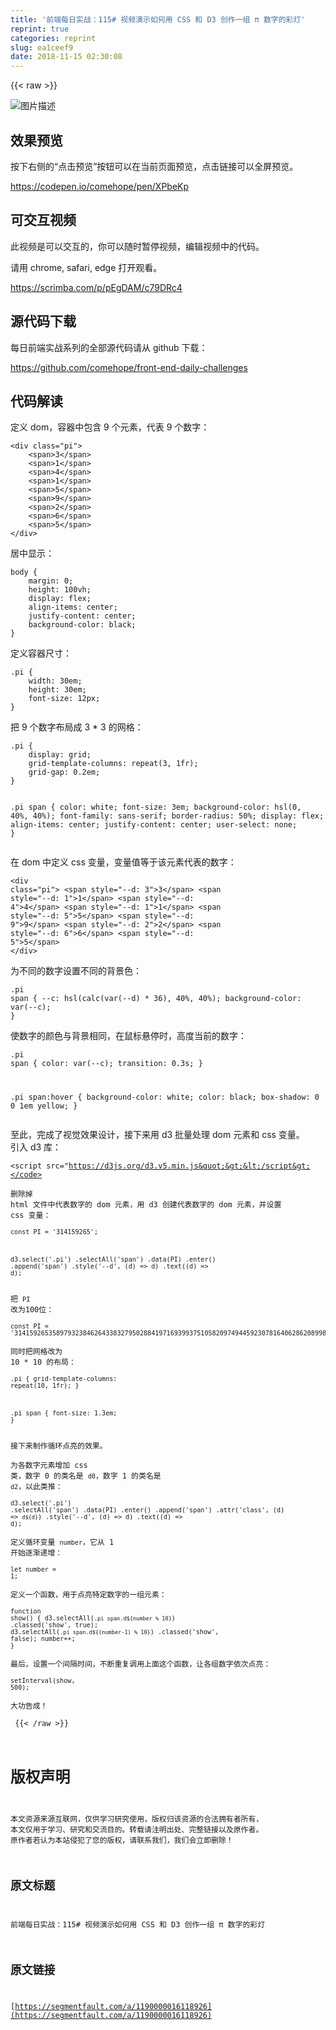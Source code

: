 ```yaml
---
title: '前端每日实战：115# 视频演示如何用 CSS 和 D3 创作一组 π 数字的彩灯'
reprint: true
categories: reprint
slug: ea1ceef9
date: 2018-11-15 02:30:08
---
```


{{< raw >}}
<p><span class="img-wrap"><img data-src="/img/bVbfNqO?w=400&amp;h=305" src="https://static.alili.tech/img/bVbfNqO?w=400&amp;h=305" alt="&#x56FE;&#x7247;&#x63CF;&#x8FF0;" title="&#x56FE;&#x7247;&#x63CF;&#x8FF0;"></span></p><h2>&#x6548;&#x679C;&#x9884;&#x89C8;</h2><p>&#x6309;&#x4E0B;&#x53F3;&#x4FA7;&#x7684;&#x201C;&#x70B9;&#x51FB;&#x9884;&#x89C8;&#x201D;&#x6309;&#x94AE;&#x53EF;&#x4EE5;&#x5728;&#x5F53;&#x524D;&#x9875;&#x9762;&#x9884;&#x89C8;&#xFF0C;&#x70B9;&#x51FB;&#x94FE;&#x63A5;&#x53EF;&#x4EE5;&#x5168;&#x5C4F;&#x9884;&#x89C8;&#x3002;</p><p><a href="https://codepen.io/comehope/pen/XPbeKp" rel="nofollow noreferrer">https://codepen.io/comehope/pen/XPbeKp</a></p><h2>&#x53EF;&#x4EA4;&#x4E92;&#x89C6;&#x9891;</h2><p>&#x6B64;&#x89C6;&#x9891;&#x662F;&#x53EF;&#x4EE5;&#x4EA4;&#x4E92;&#x7684;&#xFF0C;&#x4F60;&#x53EF;&#x4EE5;&#x968F;&#x65F6;&#x6682;&#x505C;&#x89C6;&#x9891;&#xFF0C;&#x7F16;&#x8F91;&#x89C6;&#x9891;&#x4E2D;&#x7684;&#x4EE3;&#x7801;&#x3002;</p><p>&#x8BF7;&#x7528; chrome, safari, edge &#x6253;&#x5F00;&#x89C2;&#x770B;&#x3002;</p><p><a href="https://scrimba.com/p/pEgDAM/c79DRc4" rel="nofollow noreferrer">https://scrimba.com/p/pEgDAM/c79DRc4</a></p><h2>&#x6E90;&#x4EE3;&#x7801;&#x4E0B;&#x8F7D;</h2><p>&#x6BCF;&#x65E5;&#x524D;&#x7AEF;&#x5B9E;&#x6218;&#x7CFB;&#x5217;&#x7684;&#x5168;&#x90E8;&#x6E90;&#x4EE3;&#x7801;&#x8BF7;&#x4ECE; github &#x4E0B;&#x8F7D;&#xFF1A;</p><p><a href="https://github.com/comehope/front-end-daily-challenges" rel="nofollow noreferrer">https://github.com/comehope/front-end-daily-challenges</a></p><h2>&#x4EE3;&#x7801;&#x89E3;&#x8BFB;</h2><p>&#x5B9A;&#x4E49; dom&#xFF0C;&#x5BB9;&#x5668;&#x4E2D;&#x5305;&#x542B; 9 &#x4E2A;&#x5143;&#x7D20;&#xFF0C;&#x4EE3;&#x8868; 9 &#x4E2A;&#x6570;&#x5B57;&#xFF1A;</p><pre><code class="html">&lt;div class=&quot;pi&quot;&gt;
    &lt;span&gt;3&lt;/span&gt;
    &lt;span&gt;1&lt;/span&gt;
    &lt;span&gt;4&lt;/span&gt;
    &lt;span&gt;1&lt;/span&gt;
    &lt;span&gt;5&lt;/span&gt;
    &lt;span&gt;9&lt;/span&gt;
    &lt;span&gt;2&lt;/span&gt;
    &lt;span&gt;6&lt;/span&gt;
    &lt;span&gt;5&lt;/span&gt;
&lt;/div&gt;</code></pre><p>&#x5C45;&#x4E2D;&#x663E;&#x793A;&#xFF1A;</p><pre><code class="css">body {
    margin: 0;
    height: 100vh;
    display: flex;
    align-items: center;
    justify-content: center;
    background-color: black;
}</code></pre><p>&#x5B9A;&#x4E49;&#x5BB9;&#x5668;&#x5C3A;&#x5BF8;&#xFF1A;</p><pre><code class="css">.pi {
    width: 30em;
    height: 30em;
    font-size: 12px;
}</code></pre><p>&#x628A; 9 &#x4E2A;&#x6570;&#x5B57;&#x5E03;&#x5C40;&#x6210; 3 * 3 &#x7684;&#x7F51;&#x683C;&#xFF1A;</p><pre><code class="css">.pi {
    display: grid;
    grid-template-columns: repeat(3, 1fr);
    grid-gap: 0.2em;
}

.pi span {
    color: white;
    font-size: 3em;
    background-color: hsl(0, 40%, 40%);
    font-family: sans-serif;
    border-radius: 50%;
    display: flex;
    align-items: center;
    justify-content: center;
    user-select: none;
}</code></pre><p>&#x5728; dom &#x4E2D;&#x5B9A;&#x4E49; css &#x53D8;&#x91CF;&#xFF0C;&#x53D8;&#x91CF;&#x503C;&#x7B49;&#x4E8E;&#x8BE5;&#x5143;&#x7D20;&#x4EE3;&#x8868;&#x7684;&#x6570;&#x5B57;&#xFF1A;</p><pre><code class="html">&lt;div class=&quot;pi&quot;&gt;
    &lt;span style=&quot;--d: 3&quot;&gt;3&lt;/span&gt;
    &lt;span style=&quot;--d: 1&quot;&gt;1&lt;/span&gt;
    &lt;span style=&quot;--d: 4&quot;&gt;4&lt;/span&gt;
    &lt;span style=&quot;--d: 1&quot;&gt;1&lt;/span&gt;
    &lt;span style=&quot;--d: 5&quot;&gt;5&lt;/span&gt;
    &lt;span style=&quot;--d: 9&quot;&gt;9&lt;/span&gt;
    &lt;span style=&quot;--d: 2&quot;&gt;2&lt;/span&gt;
    &lt;span style=&quot;--d: 6&quot;&gt;6&lt;/span&gt;
    &lt;span style=&quot;--d: 5&quot;&gt;5&lt;/span&gt;
&lt;/div&gt;</code></pre><p>&#x4E3A;&#x4E0D;&#x540C;&#x7684;&#x6570;&#x5B57;&#x8BBE;&#x7F6E;&#x4E0D;&#x540C;&#x7684;&#x80CC;&#x666F;&#x8272;&#xFF1A;</p><pre><code class="css">.pi span {
    --c: hsl(calc(var(--d) * 36), 40%, 40%);
    background-color: var(--c);
}</code></pre><p>&#x4F7F;&#x6570;&#x5B57;&#x7684;&#x989C;&#x8272;&#x4E0E;&#x80CC;&#x666F;&#x76F8;&#x540C;&#xFF0C;&#x5728;&#x9F20;&#x6807;&#x60AC;&#x505C;&#x65F6;&#xFF0C;&#x9AD8;&#x5EA6;&#x5F53;&#x524D;&#x7684;&#x6570;&#x5B57;&#xFF1A;</p><pre><code class="css">.pi span {
    color: var(--c);
    transition: 0.3s;
}

.pi span:hover {
    background-color: white;
    color: black;
    box-shadow: 0 0 1em yellow;
}</code></pre><p>&#x81F3;&#x6B64;&#xFF0C;&#x5B8C;&#x6210;&#x4E86;&#x89C6;&#x89C9;&#x6548;&#x679C;&#x8BBE;&#x8BA1;&#xFF0C;&#x63A5;&#x4E0B;&#x6765;&#x7528; d3 &#x6279;&#x91CF;&#x5904;&#x7406; dom &#x5143;&#x7D20;&#x548C; css &#x53D8;&#x91CF;&#x3002;<br>&#x5F15;&#x5165; d3 &#x5E93;&#xFF1A;</p><pre><code class="html">&lt;script src=&quot;https://d3js.org/d3.v5.min.js&quot;&gt;&lt;/script&gt;</code></pre><p>&#x5220;&#x9664;&#x6389; html &#x6587;&#x4EF6;&#x4E2D;&#x4EE3;&#x8868;&#x6570;&#x5B57;&#x7684; dom &#x5143;&#x7D20;&#xFF0C;&#x7528; d3 &#x521B;&#x5EFA;&#x4EE3;&#x8868;&#x6570;&#x5B57;&#x7684; dom &#x5143;&#x7D20;&#xFF0C;&#x5E76;&#x8BBE;&#x7F6E; css &#x53D8;&#x91CF;&#xFF1A;</p><pre><code class="javascript">const PI = &apos;314159265&apos;;

d3.select(&apos;.pi&apos;)
    .selectAll(&apos;span&apos;)
    .data(PI)
    .enter()
    .append(&apos;span&apos;)
    .style(&apos;--d&apos;, (d) =&gt; d)
    .text((d) =&gt; d);</code></pre><p>&#x628A; <code>PI</code> &#x6539;&#x4E3A;100&#x4F4D;&#xFF1A;</p><pre><code class="javascript">const PI = &apos;3141592653589793238462643383279502884197169399375105820974944592307816406286208998628034825342117067&apos;;</code></pre><p>&#x540C;&#x65F6;&#x628A;&#x7F51;&#x683C;&#x6539;&#x4E3A; 10 * 10 &#x7684;&#x5E03;&#x5C40;&#xFF1A;</p><pre><code class="css">.pi {
    grid-template-columns: repeat(10, 1fr);
}

.pi span {
    font-size: 1.3em;
}</code></pre><p>&#x63A5;&#x4E0B;&#x6765;&#x5236;&#x4F5C;&#x5FAA;&#x73AF;&#x70B9;&#x4EAE;&#x7684;&#x6548;&#x679C;&#x3002;</p><p>&#x4E3A;&#x5404;&#x6570;&#x5B57;&#x5143;&#x7D20;&#x589E;&#x52A0; css &#x7C7B;&#xFF0C;&#x6570;&#x5B57; 0 &#x7684;&#x7C7B;&#x540D;&#x662F; <code>d0</code>&#xFF0C;&#x6570;&#x5B57; 1 &#x7684;&#x7C7B;&#x540D;&#x662F; <code>d2</code>&#xFF0C;&#x4EE5;&#x6B64;&#x7C7B;&#x63A8;&#xFF1A;</p><pre><code class="javascript">d3.select(&apos;.pi&apos;)
    .selectAll(&apos;span&apos;)
    .data(PI)
    .enter()
    .append(&apos;span&apos;)
    .attr(&apos;class&apos;, (d) =&gt; `d${d}`)
    .style(&apos;--d&apos;, (d) =&gt; d)
    .text((d) =&gt; d);</code></pre><p>&#x5B9A;&#x4E49;&#x5FAA;&#x73AF;&#x53D8;&#x91CF; <code>number</code>&#xFF0C;&#x5B83;&#x4ECE; 1 &#x5F00;&#x59CB;&#x9010;&#x6E10;&#x9012;&#x589E;&#xFF1A;</p><pre><code class="javascript">let number = 1;</code></pre><p>&#x5B9A;&#x4E49;&#x4E00;&#x4E2A;&#x51FD;&#x6570;&#xFF0C;&#x7528;&#x4E8E;&#x70B9;&#x4EAE;&#x7279;&#x5B9A;&#x6570;&#x5B57;&#x7684;&#x4E00;&#x7EC4;&#x5143;&#x7D20;&#xFF1A;</p><pre><code class="css">function show() {
    d3.selectAll(`.pi span.d${number % 10}`)
        .classed(&apos;show&apos;, true);
    d3.selectAll(`.pi span.d${(number-1) % 10}`)
        .classed(&apos;show&apos;, false);
    number++;
}</code></pre><p>&#x6700;&#x540E;&#xFF0C;&#x8BBE;&#x7F6E;&#x4E00;&#x4E2A;&#x95F4;&#x9694;&#x65F6;&#x95F4;&#xFF0C;&#x4E0D;&#x65AD;&#x91CD;&#x590D;&#x8C03;&#x7528;&#x4E0A;&#x9762;&#x8FD9;&#x4E2A;&#x51FD;&#x6570;&#xFF0C;&#x8BA9;&#x5404;&#x7EC4;&#x6570;&#x5B57;&#x4F9D;&#x6B21;&#x70B9;&#x4EAE;&#xFF1A;</p><pre><code class="javascript">setInterval(show, 500);</code></pre><p>&#x5927;&#x529F;&#x544A;&#x6210;&#xFF01;</p>
{{< /raw >}}

# 版权声明
本文资源来源互联网，仅供学习研究使用，版权归该资源的合法拥有者所有，
本文仅用于学习、研究和交流目的。转载请注明出处、完整链接以及原作者。
原作者若认为本站侵犯了您的版权，请联系我们，我们会立即删除！

## 原文标题
前端每日实战：115# 视频演示如何用 CSS 和 D3 创作一组 π 数字的彩灯

## 原文链接
[https://segmentfault.com/a/1190000016118926](https://segmentfault.com/a/1190000016118926)

